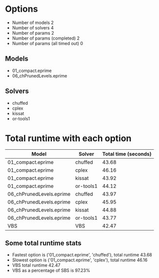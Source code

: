 

# Options


- Number of models 2
- Number of solvers 4
- Number of params 2
- Number of params (completed) 2
- Number of params (all timed out) 0


## Models


 - 01_compact.eprime
 - 06_chPrunedLevels.eprime


## Solvers


 - chuffed
 - cplex
 - kissat
 - or-tools1


# Total runtime with each option


 | Model | Solver | Total time (seconds) | 
 | -- | -- | -- | 
 | 01_compact.eprime | chuffed | 43.68 | 
 | 01_compact.eprime | cplex | 46.16 | 
 | 01_compact.eprime | kissat | 43.92 | 
 | 01_compact.eprime | or-tools1 | 44.12 | 
 | 06_chPrunedLevels.eprime | chuffed | 43.97 | 
 | 06_chPrunedLevels.eprime | cplex | 45.95 | 
 | 06_chPrunedLevels.eprime | kissat | 44.88 | 
 | 06_chPrunedLevels.eprime | or-tools1 | 43.77 | 
 | VBS | VBS | 42.47 | 


## Some total runtime stats


 - Fastest option is ('01_compact.eprime', 'chuffed'), total runtime 43.68
 - Slowest option is ('01_compact.eprime', 'cplex'), total runtime 46.16
 - VBS total runtime 42.47
 - VBS as a percentage of SBS is 97.23%
